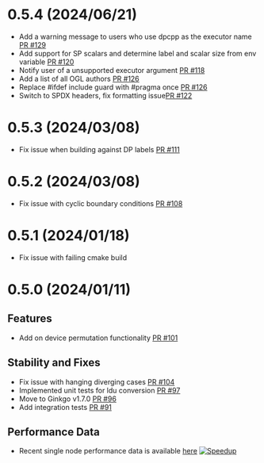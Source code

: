 <!--
SPDX-FileCopyrightText: 2024 OGL authors

SPDX-License-Identifier: GPL-3.0-or-later
-->

# 0.5.4 (2024/06/21)
- Add a warning message to users who use dpcpp as the executor name [PR #129](https://github.com/hpsim/OGL/pull/129)
- Add support for SP scalars and determine label and scalar size from env variable [PR #120](https://github.com/hpsim/OGL/pull/120) 
- Notify user of a unsupported executor argument [PR #118](https://github.com/hpsim/OGL/pull/118) 
- Add a list of all OGL authors [PR #126](https://github.com/hpsim/OGL/pull/126)
- Replace #ifdef include guard with #pragma once [PR #126](https://github.com/hpsim/OGL/pull/126)
- Switch to SPDX headers, fix formatting issue[PR #122](https://github.com/hpsim/OGL/pull/112)
# 0.5.3 (2024/03/08)
- Fix issue when building against DP labels [PR #111](https://github.com/hpsim/OGL/pull/111)
# 0.5.2 (2024/03/08)
- Fix issue with cyclic boundary conditions [PR #108](https://github.com/hpsim/OGL/pull/108)
# 0.5.1 (2024/01/18)
- Fix issue with failing cmake build 
# 0.5.0 (2024/01/11)
## Features
- Add on device permutation functionality [PR #101](https://github.com/hpsim/OGL/pull/101) 
## Stability and Fixes
- Fix issue with hanging diverging cases [PR #104](https://github.com/hpsim/OGL/pull/96)
- Implemented unit tests for ldu conversion [PR #97](https://github.com/hpsim/OGL/pull/97)
- Move to Ginkgo v1.7.0 [PR #96](https://github.com/hpsim/OGL/pull/96)
- Add integration tests [PR #91](https://github.com/hpsim/OGL/pull/91)
## Performance Data
- Recent single node performance data is available [here](https://github.com/exasim-project/benchmark_data/pull/5)
[![Speedup](https://github.com/exasim-project/benchmark_data/blob/ogl_170_rev1/2024-01-10_09_21/LidDrivenCavity3D/postProcessing/ogl_170_rev1/unprecond_speedup_SolveP_over_nCells_c%3DnProcs_s%3Dsolver_p_cols%3DHost.png)](https://github.com/exasim-project/benchmark_data/blob/ogl_170_rev1/2024-01-10_09_21/LidDrivenCavity3D/postProcessing/ogl_170_rev1/unprecond_speedup_SolveP_over_nCells_c%3DnProcs_s%3Dsolver_p_cols%3DHost.png)
